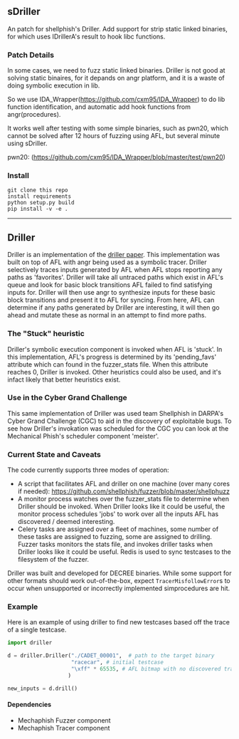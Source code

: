 ## sDriller

An patch for shellphish's Driller. Add support for strip static linked binaries, for which uses IDrillerA's result to hook libc functions.

### Patch Details 

In some cases, we need to fuzz static linked binaries. Driller is not good at solving static binaires, for it depands on angr platform, and it is a waste of doing symbolic execution in lib.

So we use IDA_Wrapper(https://github.com/cxm95/IDA_Wrapper) to do lib function identification, and automatic add hook functions from angr(procedures). 

It works well after testing with some simple binaries, such as pwn20, which cannot be solved after 12 hours of fuzzing using AFL, but several minute using sDriller.

pwn20: (https://github.com/cxm95/IDA_Wrapper/blob/master/test/pwn20)


### Install
```
git clone this repo
install requirements
python setup.py build
pip install -v -e .
```


---

## Driller

Driller is an implementation of the [driller paper](https://www.internetsociety.org/sites/default/files/blogs-media/driller-augmenting-fuzzing-through-selective-symbolic-execution.pdf). This implementation was built on top of AFL with angr being used as a symbolic tracer. Driller selectively traces inputs generated by AFL when AFL stops reporting any paths as 'favorites'. Driller will take all untraced paths which exist in AFL's queue and look for basic block transitions AFL failed to find satisfying inputs for. Driller will then use angr to synthesize inputs for these basic block transitions and present it to AFL for syncing. From here, AFL can determine if any paths generated by Driller are interesting, it will then go ahead and mutate these as normal in an attempt to find more paths.

### The "Stuck" heuristic

Driller's symbolic execution component is invoked when AFL is 'stuck'. 
In this implementation, AFL's progress is determined by its 'pending\_favs' attribute which can found in the fuzzer\_stats file. 
When this attribute reaches 0, Driller is invoked. Other heuristics could also be used, and it's infact likely that better heuristics exist.

### Use in the Cyber Grand Challenge

This same implementation of Driller was used team Shellphish in DARPA's Cyber Grand Challenge (CGC) to aid in the discovery of exploitable bugs.
To see how Driller's invokation was scheduled for the CGC you can look at the Mechanical Phish's scheduler component 'meister'.

### Current State and Caveats

The code currently supports three modes of operation:

+ A script that facilitates AFL and driller on one machine (over many cores if needed): https://github.com/shellphish/fuzzer/blob/master/shellphuzz
+ A monitor process watches over the fuzzer\_stats file to determine when Driller should be invoked. When Driller looks like it could be useful, the monitor process schedules 'jobs' to work over all the inputs AFL has discovered / deemed interesting.
+ Celery tasks are assigned over a fleet of machines, some number of these tasks are assigned to fuzzing, some are assigned to drilling. Fuzzer tasks monitors the stats file, and invokes driller tasks when Driller looks like it could be useful. Redis is used to sync testcases to the filesystem of the fuzzer.

Driller was built and developed for DECREE binaries.
While some support for other formats should work out-of-the-box, expect `TracerMisfollowError`s to occur when unsupported or incorrectly implemented simprocedures are hit.

### Example

Here is an example of using driller to find new testcases based off the trace of a single testcase.

```python
import driller

d = driller.Driller("./CADET_00001",  # path to the target binary
                    "racecar", # initial testcase
                    "\xff" * 65535, # AFL bitmap with no discovered transitions
                   )

new_inputs = d.drill()
```

#### Dependencies

+ Mechaphish Fuzzer component
+ Mechaphish Tracer component
